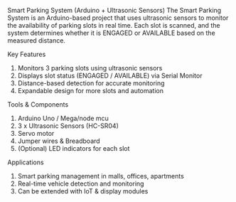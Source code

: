 Smart Parking System (Arduino + Ultrasonic Sensors)
The Smart Parking System is an Arduino-based project that uses ultrasonic sensors to monitor the availability of parking slots in real time. Each slot is scanned, and the system determines whether it is ENGAGED or AVAILABLE based on the measured distance.

 Key Features
1) Monitors 3 parking slots using ultrasonic sensors
2) Displays slot status (ENGAGED / AVAILABLE) via Serial Monitor
3) Distance-based detection for accurate monitoring
4) Expandable design for more slots and automation

 Tools & Components
1) Arduino Uno / Mega/node mcu
2) 3 x Ultrasonic Sensors (HC-SR04)
3) Servo motor
4) Jumper wires & Breadboard
5) (Optional) LED indicators for each slot

Applications
1) Smart parking management in malls, offices, apartments
2) Real-time vehicle detection and monitoring
3) Can be extended with IoT & display modules
